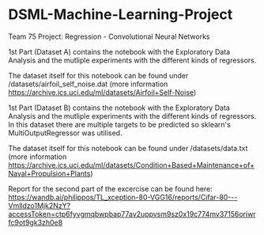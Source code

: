# DSML-Machine-Learning-Project
Team 75 Project: Regression - Convolutional Neural Networks

1st Part (Dataset A) contains the notebook with the Exploratory Data Analysis and the mutliple experiments with the different kinds of regressors.

The dataset itself for this notebook can be found under /datasets/airfoil_self_noise.dat (more information https://archive.ics.uci.edu/ml/datasets/Airfoil+Self-Noise)

1st Part (Dataset B) contains the notebook with the Exploratory Data Analysis and the mutliple experiments with the different kinds of regressors. In this dataset there are multiple targets to be predicted so sklearn's MultiOutputRegressor was utilised.

The dataset itself for this notebook can be found under /datasets/data.txt (more information https://archive.ics.uci.edu/ml/datasets/Condition+Based+Maintenance+of+Naval+Propulsion+Plants)


Report for the second part of the excercise can be found here:
https://wandb.ai/philippos/TL_xception-80-VGG16/reports/Cifar-80---Vmlldzo1Mjk2NzY?accessToken=ctp6fyvgmqbwpbap77av2uppvsm9sz0x19c774mv37156oriwrfc9ot9gk3zh0e8
